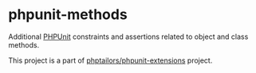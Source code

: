 # phpunit-methods

Additional [PHPUnit](https://phpunit.de) constraints and assertions related to
object and class methods.

This project is a part of
[phptailors/phpunit-extensions](https://github.com/phptailors/phpunit-extensions)
project.

